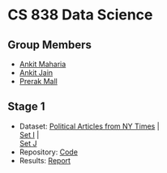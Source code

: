 CS 838 Data Science
=====================

Group Members
---------------------
* [Ankit Maharia](https://www.linkedin.com/in/ankitmaharia/)
* [Ankit Jain](https://www.linkedin.com/in/ajain64/)
* [Prerak Mall](https://www.linkedin.com/in/prerak-mall-a7982b43/)

Stage 1
-----------------------
* Dataset: [Political Articles from NY Times](https://gitlab.com/Maharia/StageOne/tree/master/data/B)  |  
           [Set I](https://gitlab.com/Maharia/StageOne/tree/master/data/I)  |  
           [Set J](https://gitlab.com/Maharia/StageOne/tree/master/data/J)
* Repository: [Code](https://gitlab.com/Maharia/StageOne/tree/master)
* Results: [Report](https://github.com/prerakmall/CS838-DataScience/blob/master/CS838-DataScience.pdf)
